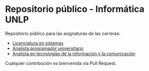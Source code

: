# Repositorio público - Informática UNLP

Repositorio público para las asignaturas de las carreras:
 - [Licenciatura en sistemas](https://www.info.unlp.edu.ar/licenciatura-en-sistemas/)
 - [Analista programador universitario](https://www.info.unlp.edu.ar/analista-programador-universitario/)
 - [Analista en tecnologías de la información y la comunicación](https://www.info.unlp.edu.ar/analista-en-tic/)

Cualquier contribución es bienvenida vía Pull Request.
